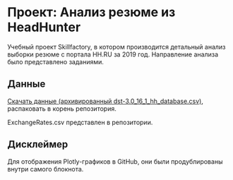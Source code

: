 # Проект: Анализ резюме из HeadHunter

Учебный проект Skillfactory, в котором производится детальный анализ выборки резюме с портала HH.RU за 2019 год. Направление анализа было представлено заданиями.

## Данные
[Скачать данные (архивированный dst-3.0_16_1_hh_database.csv)](https://mega.nz/file/ANF0XCCT#jgA9d5Hv-D-LQyj-CQOQ02-iSeEeuZsz22tn5GuV_lA), распаковать в корень репозитория.

ExchangeRates.csv представлен в репозитории.

## Дисклеймер
Для отображения Plotly-графиков в GitHub, они были продублированы внутри самого блокнота.